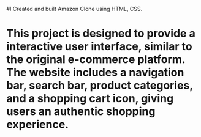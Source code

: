 #I Created and built Amazon Clone using HTML, CSS.  
# This project is designed to provide a interactive user interface, similar to the original e-commerce platform. The website includes a navigation bar, search bar, product categories, and a shopping cart icon, giving users an authentic shopping experience.
